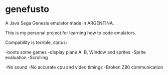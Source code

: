 # genefusto
A Java Sega Genesis emulator made in ARGENTINA.

This is my personal project for learning how to code emulators.

Compability is terrible, status:

-boots some games
-display plane A, B, Window and sprites
-Sprite evaluation
-Scrolling

-No sound
-No accurate cpu and video timings
-Broken Z80 communication
